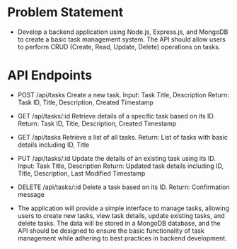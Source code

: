# Problem Statement

- Develop a backend application using Node.js, Express.js, and MongoDB to create a basic task management system. The API should allow users to perform CRUD (Create, Read, Update, Delete) operations on tasks.

# API Endpoints

- POST /api/tasks
  Create a new task.
  Input: Task Title, Description
  Return: Task ID, Title, Description, Created Timestamp

- GET /api/tasks/:id
  Retrieve details of a specific task based on its ID.
  Return: Task ID, Title, Description, Created Timestamp

- GET /api/tasks
  Retrieve a list of all tasks.
  Return: List of tasks with basic details including ID, Title

- PUT /api/tasks/:id
  Update the details of an existing task using its ID.
  Input: Task Title, Description
  Return: Updated task details including ID, Title, Description, Last Modified Timestamp

- DELETE /api/tasks/:id
  Delete a task based on its ID.
  Return: Confirmation message

- The application will provide a simple interface to manage tasks, allowing users to create new tasks, view task details, update existing tasks, and delete tasks. The data will be stored in a MongoDB database, and the API should be designed to ensure the basic functionality of task management while adhering to best practices in backend development.
